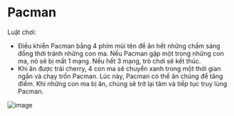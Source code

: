 # Pacman
Luật chơi:
- Điều khiển Pacman bằng 4 phím mũi tên để ăn hết những chấm sáng đồng thời tránh những con ma. Nếu Pacman gặp một trong những con ma, nó sẽ bị mất 1 mạng. Nếu hết 3 mạng, trò chơi sẽ kết thúc.
- Khi ăn được trái cherry, 4 con ma sẽ chuyển xanh trong một thời gian ngắn và chạy trốn Pacman. Lúc này, Pacman có thể ăn chúng để tăng điểm. Khi những con ma bị ăn, chúng sẽ trở lại tâm và tiếp tục truy lùng Pacman.


![image](https://user-images.githubusercontent.com/63377197/172139443-9c223dda-920b-44ab-9958-e9bc77fcb064.png)


